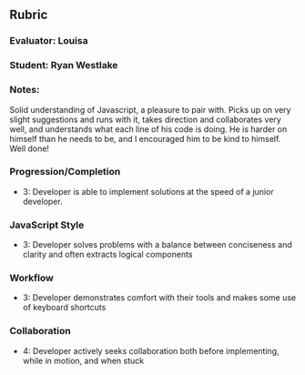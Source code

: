 ## Rubric
### Evaluator: Louisa
### Student: Ryan Westlake
### Notes:
Solid understanding of Javascript, a pleasure to pair with. Picks up on very slight suggestions and runs with it, takes direction and collaborates very well, and understands what each line of his code is doing. He is harder on himself than he needs to be, and I encouraged him to be kind to himself. Well done!

### Progression/Completion

* 3: Developer is able to implement solutions at the speed of a junior developer.

### JavaScript Style

* 3: Developer solves problems with a balance between conciseness and clarity and often extracts logical components

### Workflow

* 3: Developer demonstrates comfort with their tools and makes some use of keyboard shortcuts

### Collaboration

* 4: Developer actively seeks collaboration both before implementing, while in motion, and when stuck

